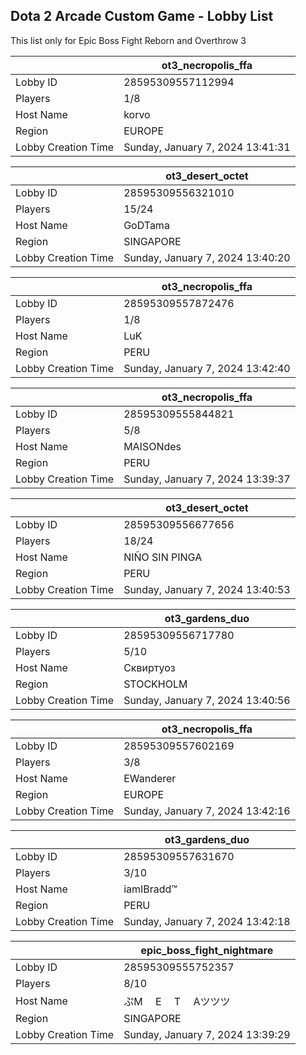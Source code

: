## Dota 2 Arcade Custom Game - Lobby List

This list only for Epic Boss Fight Reborn and Overthrow 3

|  | ot3_necropolis_ffa |
| ------ | ------ |
| Lobby ID | 28595309557112994 |
| Players | 1/8 |
| Host Name | korvo |
| Region | EUROPE |
| Lobby Creation Time | Sunday, January 7, 2024 13:41:31 |


|  | ot3_desert_octet |
| ------ | ------ |
| Lobby ID | 28595309556321010 |
| Players | 15/24 |
| Host Name | GoDTama |
| Region | SINGAPORE |
| Lobby Creation Time | Sunday, January 7, 2024 13:40:20 |


|  | ot3_necropolis_ffa |
| ------ | ------ |
| Lobby ID | 28595309557872476 |
| Players | 1/8 |
| Host Name | LuK |
| Region | PERU |
| Lobby Creation Time | Sunday, January 7, 2024 13:42:40 |


|  | ot3_necropolis_ffa |
| ------ | ------ |
| Lobby ID | 28595309555844821 |
| Players | 5/8 |
| Host Name | MAISONdes |
| Region | PERU |
| Lobby Creation Time | Sunday, January 7, 2024 13:39:37 |


|  | ot3_desert_octet |
| ------ | ------ |
| Lobby ID | 28595309556677656 |
| Players | 18/24 |
| Host Name | NIÑO SIN PINGA |
| Region | PERU |
| Lobby Creation Time | Sunday, January 7, 2024 13:40:53 |


|  | ot3_gardens_duo |
| ------ | ------ |
| Lobby ID | 28595309556717780 |
| Players | 5/10 |
| Host Name | Сквиртуоз |
| Region | STOCKHOLM |
| Lobby Creation Time | Sunday, January 7, 2024 13:40:56 |


|  | ot3_necropolis_ffa |
| ------ | ------ |
| Lobby ID | 28595309557602169 |
| Players | 3/8 |
| Host Name | EWanderer |
| Region | EUROPE |
| Lobby Creation Time | Sunday, January 7, 2024 13:42:16 |


|  | ot3_gardens_duo |
| ------ | ------ |
| Lobby ID | 28595309557631670 |
| Players | 3/10 |
| Host Name | iamIBradd™ |
| Region | PERU |
| Lobby Creation Time | Sunday, January 7, 2024 13:42:18 |


|  | epic_boss_fight_nightmare |
| ------ | ------ |
| Lobby ID | 28595309555752357 |
| Players | 8/10 |
| Host Name | ぷM  　E　  T　  Aツツツ |
| Region | SINGAPORE |
| Lobby Creation Time | Sunday, January 7, 2024 13:39:29 |


